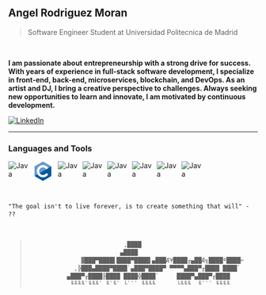 
## Angel Rodriguez Moran	


> Software Engineer Student at Universidad Politecnica de Madrid
<br/>

**I am passionate about entrepreneurship with a strong drive for success. With years of experience in full-stack software development, I specialize in front-end, back-end, microservices, blockchain, and DevOps. As an artist and DJ, I bring a creative perspective to challenges. Always seeking new opportunities to learn and innovate, I am motivated by continuous development.**

[![LinkedIn](https://img.shields.io/badge/LinkedIn-0077B5?style=for-the-badge&logo=linkedin&logoColor=white)](https://www.linkedin.com/in/angel-rodr%C3%ADguez-mor%C3%A1n-274868301/)

---

### Languages and Tools

<img align="left" alt="Java" width="40px" style="padding-right:10px;" src="https://www.vectorlogo.zone/logos/git-scm/git-scm-icon.svg"/>
<img align="left" alt="Java" width="40px" style="padding-right:10px;" src="https://raw.githubusercontent.com/devicons/devicon/master/icons/c/c-original.svg"/>
<img align="left" alt="Java" width="40px" style="padding-right:10px;" src="https://www.svgrepo.com/show/452091/python.svg"/>
<img align="left" alt="Java" width="40px" style="padding-right:10px;" src="https://www.svgrepo.com/show/452045/js.svg"/>
<img align="left" alt="Java" width="40px" style="padding-right:10px;" src="https://www.svgrepo.com/show/439290/react.svg"/>
<img align="left" alt="Java" width="40px" style="padding-right:10px;" src="https://www.svgrepo.com/show/331488/mongodb.svg"/>
<img align="left" alt="Java" width="40px" style="padding-right:10px;" src="https://www.svgrepo.com/show/374088/solidity.svg"/>
<img align="left" alt="Java" width="40px" style="padding-right:10px;" src="https://www.svgrepo.com/show/373848/mysql.svg"/> <br/> <br/>


<br/>
<br/>

~~~
"The goal isn't to live forever, is to create something that will" - ??
~~~

<br/>

>                                ,████
>                               ▄████
>                    ▓███▀████▌████▀████▌▄███Æ¥████╓▄██Æ╗████ª████⌐
>                  ,╠███▄████▀████`▄███▀████▀ ▀▀▀▀▄███▀╓████ ████`
>                ▄███▀╓████╟████ ████╬████`     ████▀▄███▀╓████
>                 ╙╙╙╙`╙╙╙` ╙`╙` └``` ╙╙╙╙      └╙╙╙  ╙``` ╙╙╙╙
